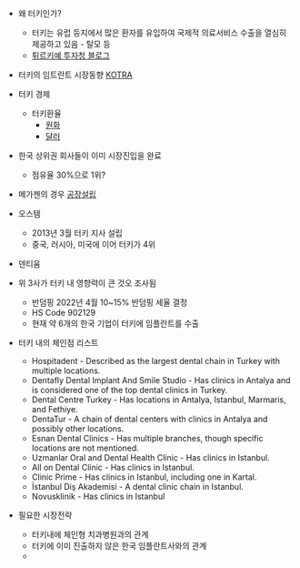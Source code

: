 - 왜 터키인가?
	- 터키는 유럽 등지에서 많은 환자를 유입하여 국제적 의료서비스 수출을 열심히 제공하고 있음 - 탈모 등
	- [튀르키예 투자청 블로그](https://blog.naver.com/investinturkey/222527025407)
- 터키의 임트란트 시장동향 [KOTRA](https://dream.kotra.or.kr/kotranews/cms/news/actionKotraBoardDetail.do?CONTENTS_NO=2&MENU_ID=190&SITE_NO=3&bbsGbn=254&bbsSn=254&pNttSn=215793)
- 터키 경제
	- 터키환율
		- [원화](https://www.google.com/finance/quote/TRY-KRW?sa=X&ved=2ahUKEwjmrISnh8KIAxVbyzQHHbYpDQwQmY0JegQIHhAw&window=5Y)
		- [달러](https://www.google.com/finance/quote/USD-TRY?window=5Y)
- 한국 상위권 회사들이 이미 시장진입을 완료
	- 점유율 30%으로 1위?
- 메가젠의 경우 [공장설립](https://blog.naver.com/investinturkey/223366769302?trackingCode=rss)
- 오스템
	- 2013년 3월 터키 지사 설립
	- 중국, 러시아, 미국에 이어 터키가 4위
- 덴티움
- 위 3사가 터키 내 영향력이 큰 것오 조사됨
	- 반덤핑 2022년 4월 10~15% 반덤핑 세율 결정
	- HS Code 902129
	- 현재 약 6개의 한국 기업이 터키에 임플란트를 수출
- 터키 내의 체인점 리스트
	- Hospitadent - Described as the largest dental chain in Turkey with multiple locations.
	- Dentafly Dental Implant And Smile Studio - Has clinics in Antalya and is considered one of the top dental clinics in Turkey.
	- Dental Centre Turkey - Has locations in Antalya, Istanbul, Marmaris, and Fethiye.
	- DentaTur - A chain of dental centers with clinics in Antalya and possibly other locations.
	- Esnan Dental Clinics - Has multiple branches, though specific locations are not mentioned.
	- Uzmanlar Oral and Dental Health Clinic - Has clinics in Istanbul.
	- All on Dental Clinic - Has clinics in Istanbul.
	- Clinic Prime - Has clinics in Istanbul, including one in Kartal.
	- İstanbul Diş Akademisi - A dental clinic chain in Istanbul.
	- Novusklinik - Has clinics in Istanbul

- 필요한 시장전략
	- 터키내에 체인형 치과병원과의 관계
	- 터키에 이미 진출하지 않은 한국 임플란트사와의 관계
	- 